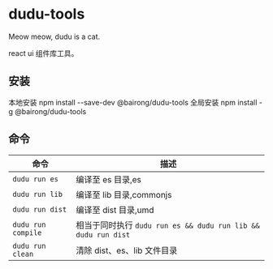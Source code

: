 # dudu-tools

Meow meow, dudu is a cat. 

react ui 组件库工具。

## 安装

本地安装 npm install --save-dev @bairong/dudu-tools
全局安装 npm install -g @bairong/dudu-tools

## 命令

| 命令               | 描述                                                          |
| ------------------ | ------------------------------------------------------------- |
| `dudu run es`      | 编译至 es 目录,es                                             |
| `dudu run lib`     | 编译至 lib 目录,commonjs                                      |
| `dudu run dist`    | 编译至 dist 目录,umd                                          |
| `dudu run compile` | 相当于同时执行 `dudu run es && dudu run lib && dudu run dist` |
| `dudu run clean`   | 清除 dist、es、lib 文件目录                                   |
